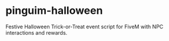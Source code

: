 # pinguim-halloween
Festive Halloween Trick-or-Treat event script for FiveM with NPC interactions and rewards.
